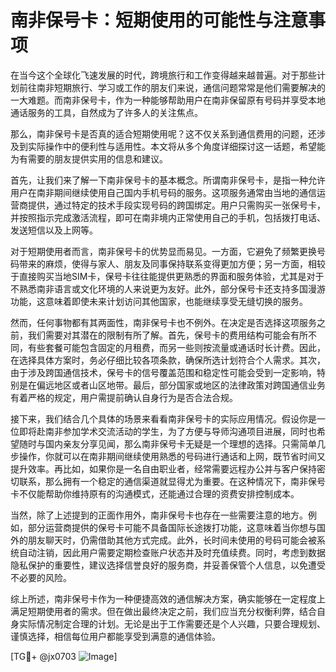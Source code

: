# 南非保号卡：短期使用的可能性与注意事项

在当今这个全球化飞速发展的时代，跨境旅行和工作变得越来越普遍。对于那些计划前往南非短期旅行、学习或工作的朋友们来说，通信问题常常是他们需要解决的一大难题。而南非保号卡，作为一种能够帮助用户在南非保留原有号码并享受本地通话服务的工具，自然成为了许多人的关注焦点。

那么，南非保号卡是否真的适合短期使用呢？这不仅关系到通信费用的问题，还涉及到实际操作中的便利性与适用性。本文将从多个角度详细探讨这一话题，希望能为有需要的朋友提供实用的信息和建议。

首先，让我们来了解一下南非保号卡的基本概念。所谓南非保号卡，是指一种允许用户在南非期间继续使用自己国内手机号码的服务。这项服务通常由当地的通信运营商提供，通过特定的技术手段实现号码的跨国绑定。用户只需购买一张保号卡，并按照指示完成激活流程，即可在南非境内正常使用自己的手机，包括拨打电话、发送短信以及上网等。

对于短期使用者而言，南非保号卡的优势显而易见。一方面，它避免了频繁更换号码带来的麻烦，使得与家人、朋友及同事保持联系变得更加方便；另一方面，相较于直接购买当地SIM卡，保号卡往往能提供更熟悉的界面和服务体验，尤其是对于不熟悉南非语言或文化环境的人来说更为友好。此外，部分保号卡还支持多国漫游功能，这意味着即使未来计划访问其他国家，也能继续享受无缝切换的服务。

然而，任何事物都有其两面性，南非保号卡也不例外。在决定是否选择这项服务之前，我们需要对其潜在的限制有所了解。首先，保号卡的费用结构可能会有所不同，有些套餐可能包含固定的月租费，而另一些则按流量或通话时长计费。因此，在选择具体方案时，务必仔细比较各项条款，确保所选计划符合个人需求。其次，由于涉及跨国通信技术，保号卡的信号覆盖范围和稳定性可能会受到一定影响，特别是在偏远地区或者山区地带。最后，部分国家或地区的法律政策对跨国通信业务有着严格的规定，用户需提前确认自身行为是否合法合规。

接下来，我们结合几个具体的场景来看看南非保号卡的实际应用情况。假设你是一位即将赴南非参加学术交流活动的学生，为了方便与导师沟通项目进展，同时也希望随时与国内亲友分享见闻，那么南非保号卡无疑是一个理想的选择。只需简单几步操作，你就可以在南非期间继续使用熟悉的号码进行通话和上网，既节省时间又提升效率。再比如，如果你是一名自由职业者，经常需要远程办公并与客户保持密切联系，那么拥有一个稳定的通信渠道就显得尤为重要。在这种情况下，南非保号卡不仅能帮助你维持原有的沟通模式，还能通过合理的资费安排控制成本。

当然，除了上述提到的正面作用外，南非保号卡也存在一些需要注意的地方。例如，部分运营商提供的保号卡可能不具备国际长途拨打功能，这意味着当你想与国外的朋友聊天时，仍需借助其他方式完成。此外，长时间未使用的号码可能会被系统自动注销，因此用户需要定期检查账户状态并及时充值续费。同时，考虑到数据隐私保护的重要性，建议选择信誉良好的服务商，并妥善保管个人信息，以免遭受不必要的风险。

综上所述，南非保号卡作为一种便捷高效的通信解决方案，确实能够在一定程度上满足短期使用者的需求。但在做出最终决定之前，我们应当充分权衡利弊，结合自身实际情况制定合理的计划。无论是出于工作需要还是个人兴趣，只要合理规划、谨慎选择，相信每位用户都能享受到满意的通信体验。

[TG💪+ @jx0703 ![Image](https://github.com/user-attachments/assets/dbca1d08-cadb-493c-b0ec-ad6f7a83f270)]